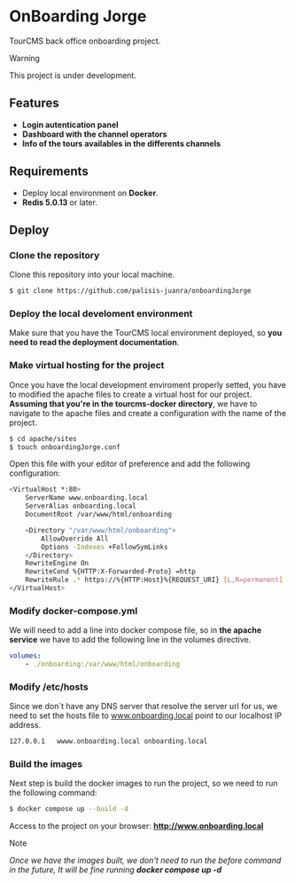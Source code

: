 # OnBoarding Jorge 
TourCMS back office onboarding project.

> [!WARNING]
> This project is under development.

## Features

- **Login autentication panel**
- **Dashboard with the channel operators**
- **Info of the tours availables in the differents channels**


## Requirements

- Deploy local environment on **Docker**.
- **Redis 5.0.13** or later.


## Deploy

### Clone the repository

Clone this repository into your local machine.

```bash
$ git clone https://github.com/palisis-juanra/onboardingJorge
```

### Deploy the local develoment environment

Make sure that you have the TourCMS local environment deployed, so **you need to read the deployment documentation**.


### Make virtual hosting for the project

Once you have the local development enviroment properly setted, you have to modified the apache files to create a virtual host for our project.
**Assuming that you're in the tourcms-docker directory**, we have to navigate to the apache files and create a configuration with the name of the project.

```bash
$ cd apache/sites
$ touch onboardingJorge.conf
```

Open this file with your editor of preference and add the following configuration:

```bash
<VirtualHost *:80>
    ServerName www.onboarding.local
    ServerAlias onboarding.local
    DocumentRoot /var/www/html/onboarding

    <Directory "/var/www/html/onboarding">
        AllowOverride All
        Options -Indexes +FollowSymLinks
    </Directory>
    RewriteEngine On
    RewriteCond %{HTTP:X-Forwarded-Proto} =http
    RewriteRule .* https://%{HTTP:Host}%{REQUEST_URI} [L,R=permanent]
</VirtualHost>
```


### Modify docker-compose.yml

We will need to add a line into docker compose file, so in **the apache service** we have to add the following line in the volumes directive.

```yml
volumes:
    - ./onboarding:/var/www/html/onboarding
```

### Modify /etc/hosts

Since we don´t have any DNS server that resolve the server url for us, we need to set the hosts file to www.onboarding.local point to our localhost IP address.

```bash
127.0.0.1   wwww.onboarding.local onboarding.local
```

### Build the images

Next step is build the docker images to run the project, so we need to run the following command:

```bash
$ docker compose up --build -d
```

Access to the project on your browser: **http://www.onboarding.local**

> [!NOTE]
> *Once we have the images built, we don't need to run the before command in the future, It will be fine running **docker compose up -d***